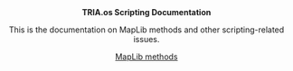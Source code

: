 <div align="center">
<strong>TRIA.os Scripting Documentation</strong>

This is the documentation on MapLib methods and other scripting-related issues.

[MapLib methods](/api/init.lua)
</div>